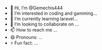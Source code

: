 - 👋 Hi, I’m @Gemechis444
- 👀 I’m interested in coding and gamming...
- 🌱 I’m currently learning laravel...
- 💞️ I’m looking to collaborate on ...
- 📫 How to reach me ...
- 😄 Pronouns: ...
- ⚡ Fun fact: ...

<!---
Gemechis444/Gemechis444 is a ✨ special ✨ repository because its `README.md` (this file) appears on your GitHub profile.
You can click the Preview link to take a look at your changes.
--->
